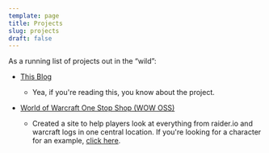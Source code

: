 ```yaml
---
template: page
title: Projects
slug: projects
draft: false
---
```

As a running list of projects out in the “wild”:

* [This Blog](https://kyleschrade-blog.netlify.app/)

  * Yea, if you're reading this, you know about the project.
* [World of Warcraft One Stop Shop (WOW OSS)](https://wow-oss.herokuapp.com/)

  * Created a site to help players look at everything from raider.io and warcraft logs in one central location. If you're looking for a character for an example, [click here](https://wow-oss.herokuapp.com/us/illidan/preheat).